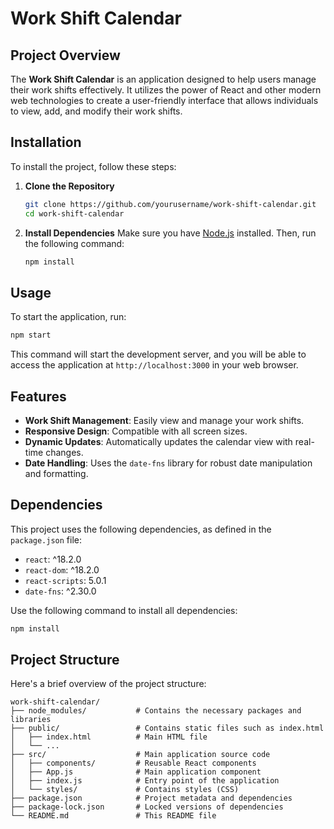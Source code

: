 # Work Shift Calendar

## Project Overview
The **Work Shift Calendar** is an application designed to help users manage their work shifts effectively. It utilizes the power of React and other modern web technologies to create a user-friendly interface that allows individuals to view, add, and modify their work shifts.

## Installation
To install the project, follow these steps:

1. **Clone the Repository**
    ```bash
    git clone https://github.com/yourusername/work-shift-calendar.git
    cd work-shift-calendar
    ```

2. **Install Dependencies**
   Make sure you have [Node.js](https://nodejs.org/) installed. Then, run the following command:
   ```bash
   npm install
   ```

## Usage
To start the application, run:
```bash
npm start
```
This command will start the development server, and you will be able to access the application at `http://localhost:3000` in your web browser.

## Features
- **Work Shift Management**: Easily view and manage your work shifts.
- **Responsive Design**: Compatible with all screen sizes.
- **Dynamic Updates**: Automatically updates the calendar view with real-time changes.
- **Date Handling**: Uses the `date-fns` library for robust date manipulation and formatting.

## Dependencies
This project uses the following dependencies, as defined in the `package.json` file:
- `react`: ^18.2.0
- `react-dom`: ^18.2.0
- `react-scripts`: 5.0.1
- `date-fns`: ^2.30.0

Use the following command to install all dependencies:
```bash
npm install
```

## Project Structure
Here's a brief overview of the project structure:

```
work-shift-calendar/
├── node_modules/           # Contains the necessary packages and libraries
├── public/                 # Contains static files such as index.html
│   ├── index.html          # Main HTML file
│   └── ...
├── src/                    # Main application source code
│   ├── components/         # Reusable React components
│   ├── App.js              # Main application component
│   ├── index.js            # Entry point of the application
│   └── styles/             # Contains styles (CSS)
├── package.json            # Project metadata and dependencies
├── package-lock.json       # Locked versions of dependencies
└── README.md               # This README file
```
